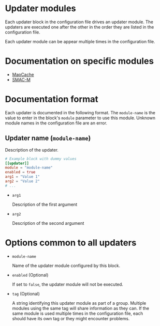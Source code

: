 # Updater modules

Each updater block in the configuration file drives an updater module. The
updaters are executed one after the other in the order they are listed in the
configuration file.

Each updater module can be appear multiple times in the configuration file.


# Documentation on specific modules

* [MapCache](./MapCache.md)
* [SMAC-M](./SMAC-M.md)


# Documentation format

Each updater is documented in the following format. The `module-name` is the
value to enter in the block's `module` parameter to use this module. Unknown
module names in the configuration file are an error.

## Updater name (`module-name`)

Description of the updater.

```toml
# Example block with dummy values
[[updater]]
module = "module-name"
enabled = true
arg1 = "Value 1"
arg2 = "Value 2"
# ...
```

* `arg1`

  Description of the first argument

* `arg2`

  Description of the second argument

# Options common to all updaters

* `module-name`

  Name of the updater module configured by this block.

* `enabled` (Optional)

  If set to `false`, the updater module will not be executed.

* `tag` (Optional)

  A string identifying this updater module as part of a group. Multiple modules
  using the same tag will share information as they can. If the same module is
  used multiple times in the configuration file, each should have its own tag or
  they might encounter problems.

